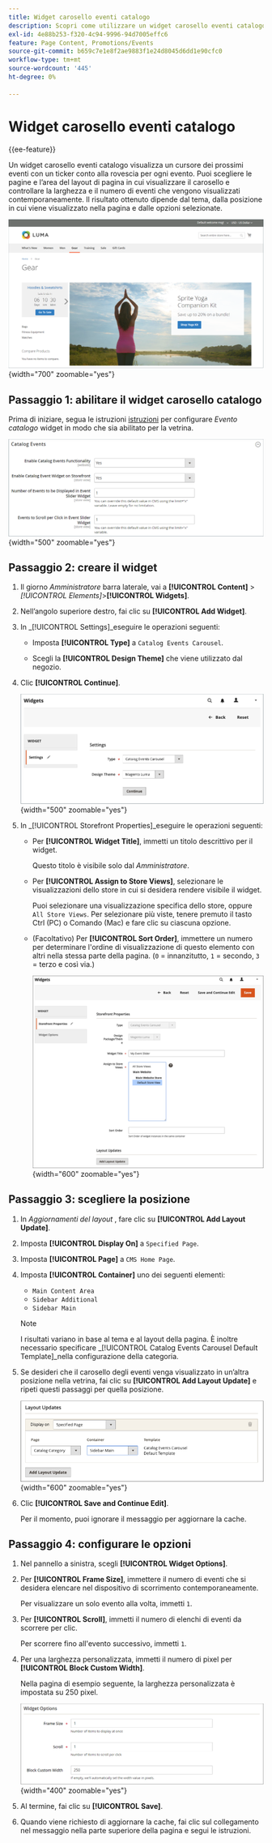 ```yaml
---
title: Widget carosello eventi catalogo
description: Scopri come utilizzare un widget carosello eventi catalogo per visualizzare un cursore dei prossimi eventi su una pagina.
exl-id: 4e88b253-f320-4c94-9996-94d7005effc6
feature: Page Content, Promotions/Events
source-git-commit: b659c7e1e8f2ae9883f1e24d8045d6dd1e90cfc0
workflow-type: tm+mt
source-wordcount: '445'
ht-degree: 0%

---
```


# Widget carosello eventi catalogo

{{ee-feature}}

Un widget carosello eventi catalogo visualizza un cursore dei prossimi eventi con un ticker conto alla rovescia per ogni evento. Puoi scegliere le pagine e l’area del layout di pagina in cui visualizzare il carosello e controllare la larghezza e il numero di eventi che vengono visualizzati contemporaneamente. Il risultato ottenuto dipende dal tema, dalla posizione in cui viene visualizzato nella pagina e dalle opzioni selezionate.

![Carosello eventi nella barra laterale a sinistra](./assets/storefront-event-carousel-sidebar-gear.png){width="700" zoomable="yes"}

## Passaggio 1: abilitare il widget carosello catalogo

Prima di iniziare, segua le istruzioni [istruzioni](../merchandising-promotions/event-configure.md) per configurare _Evento catalogo_ widget in modo che sia abilitato per la vetrina.

![Configurazione evento catalogo](./assets/config-catalog-catalog-events-1.png){width="500" zoomable="yes"}

## Passaggio 2: creare il widget

1. Il giorno _Amministratore_ barra laterale, vai a **[!UICONTROL Content]** > _[!UICONTROL Elements]_>**[!UICONTROL Widgets]**.

1. Nell’angolo superiore destro, fai clic su **[!UICONTROL Add Widget]**.

1. In _[!UICONTROL Settings]_eseguire le operazioni seguenti:

   - Imposta **[!UICONTROL Type]** a `Catalog Events Carousel`.

   - Scegli la **[!UICONTROL Design Theme]** che viene utilizzato dal negozio.

1. Clic **[!UICONTROL Continue]**.

   ![Impostazioni del widget per un carosello di eventi](./assets/widget-event-carousel-settings.png){width="500" zoomable="yes"}

1. In _[!UICONTROL Storefront Properties]_eseguire le operazioni seguenti:

   - Per **[!UICONTROL Widget Title]**, immetti un titolo descrittivo per il widget.

     Questo titolo è visibile solo dal _Amministratore_.

   - Per **[!UICONTROL Assign to Store Views]**, selezionare le visualizzazioni dello store in cui si desidera rendere visibile il widget.

     Puoi selezionare una visualizzazione specifica dello store, oppure `All Store Views`. Per selezionare più viste, tenere premuto il tasto Ctrl (PC) o Comando (Mac) e fare clic su ciascuna opzione.

   - (Facoltativo) Per **[!UICONTROL Sort Order]**, immettere un numero per determinare l&#39;ordine di visualizzazione di questo elemento con altri nella stessa parte della pagina. (`0` = innanzitutto, `1` = secondo, `3` = terzo e così via.)

     ![Proprietà vetrina widget](./assets/widget-event-carousel-storefront-properties.png){width="600" zoomable="yes"}

## Passaggio 3: scegliere la posizione

1. In _Aggiornamenti del layout_ , fare clic su **[!UICONTROL Add Layout Update]**.

1. Imposta **[!UICONTROL Display On]** a `Specified Page`.

1. Imposta **[!UICONTROL Page]** a `CMS Home Page`.

1. Imposta **[!UICONTROL Container]** uno dei seguenti elementi:

   - `Main Content Area`
   - `Sidebar Additional`
   - `Sidebar Main`

   >[!NOTE]
   >
   >I risultati variano in base al tema e al layout della pagina. È inoltre necessario specificare _[!UICONTROL Catalog Events Carousel Default Template]_nella configurazione della categoria.

1. Se desideri che il carosello degli eventi venga visualizzato in un’altra posizione nella vetrina, fai clic su **[!UICONTROL Add Layout Update]** e ripeti questi passaggi per quella posizione.

   ![Aggiornamenti del layout](./assets/widget-event-carousel-layout-updates-catalog-category-sidebar.png){width="600" zoomable="yes"}

1. Clic **[!UICONTROL Save and Continue Edit]**.

   Per il momento, puoi ignorare il messaggio per aggiornare la cache.

## Passaggio 4: configurare le opzioni

1. Nel pannello a sinistra, scegli **[!UICONTROL Widget Options]**.

1. Per **[!UICONTROL Frame Size]**, immettere il numero di eventi che si desidera elencare nel dispositivo di scorrimento contemporaneamente.

   Per visualizzare un solo evento alla volta, immetti `1`.

1. Per **[!UICONTROL Scroll]**, immetti il numero di elenchi di eventi da scorrere per clic.

   Per scorrere fino all&#39;evento successivo, immetti `1`.

1. Per una larghezza personalizzata, immetti il numero di pixel per **[!UICONTROL Block Custom Width]**.

   Nella pagina di esempio seguente, la larghezza personalizzata è impostata su 250 pixel.

   ![Opzioni widget larghezza personalizzata](./assets/widget-options-custom-width.png){width="400" zoomable="yes"}

1. Al termine, fai clic su **[!UICONTROL Save]**.

1. Quando viene richiesto di aggiornare la cache, fai clic sul collegamento nel messaggio nella parte superiore della pagina e segui le istruzioni.
